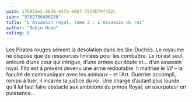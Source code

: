 ```yaml
---
uuid: 1fb831e2-b6d0-44fb-b66f-7529b79f452c
isbn: "9782756406138"
title: "L'Assassin royal, tome 2 : L'Assassin du roi"
author: "Robin Hobb"
rating: 8
---
```


Les Pirates rouges sèment la désolation dans les Six-Duchés. Le royaume ne dispose que de ressources limitées pour les combattre. Le roi est seul, entouré d’une cour qui intrigue, d’une armée qui doute et… d’un assassin royal. Fitz est à présent devenu une arme redoutable. Il maîtrise le Vif – la faculté de communiquer avec les animaux – et l’Art. Guerrier accompli, rompu à tuer, il incarne la justice du roi. Une charge d’autant plus lourde qu’il lui faut faire obstacle aux ambitions du prince Royal, un usurpateur en puissance…
